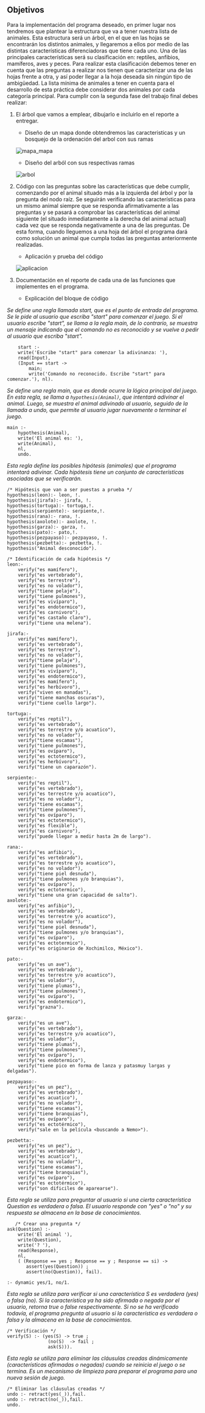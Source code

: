 ## Objetivos


Para la implementación del programa deseado, en primer lugar nos tendremos que plantear la estructura que va a tener nuestra lista de animales. Esta estructura será un árbol, en el que en las hojas se encontrarán los distintos animales, y llegaremos a ellos por medio de las distintas características diferenciadoras que tiene cada uno. Una de las principales características será su clasificación en: reptiles, anfibios, mamíferos, aves y peces.
Para realizar esta clasificación debemos tener en cuenta que las preguntas a realizar nos tienen que caracterizar una de las hojas frente a otra, y así poder llegar a la hoja deseada sin ningún tipo de ambigüedad. La lista mínima de animales a tener en cuenta para el desarrollo de esta práctica debe considerar dos animales por cada categoría principal.
Para cumplir con la segunda fase del trabajo final debes realizar:


1. El árbol que vamos a emplear, dibujarlo e incluirlo en el reporte a entregar.
   * Diseño de un mapa donde obtendremos las caracteristicas y un bosquejo de la ordenación del arbol con sus ramas


    ![mapa_mapa](./assets/map.jpg)
   * Diseño del arból con sus respectivas ramas 


    ![arbol](./assets/ramas.jpg)


2. Código con las preguntas sobre las características que debe cumplir, comenzando por el animal situado más a la izquierda del árbol y por la pregunta del nodo raíz. Se seguirán verificando las características para un mismo animal siempre que se responda afirmativamente a las preguntas y se pasará a comprobar las características del animal siguiente (el situado inmediatamente a la derecha del animal actual) cada vez que se responda negativamente a una de las preguntas. De esta forma, cuando lleguemos a una hoja del árbol el programa dará como solución un animal que cumpla todas las preguntas anteriormente realizadas.


   * Aplicación y prueba del código 


    ![aplicacion](./assets/practica.gif)

3. Documentación en el reporte de cada una de las funciones que implementes en el programa.


    * Explicación del bloque de código 

_Se define una regla llamada start, que es el punto de entrada del programa. Se le pide al usuario que escriba "start" para comenzar el juego. Si el usuario escribe "start", se llama a la regla main, de lo contrario, se muestra un mensaje indicando que el comando no es reconocido y se vuelve a pedir al usuario que escriba "start"._
```
    start :-
    write('Escribe "start" para comenzar la adivinanza: '),
    read(Input),
    (Input == start ->
        main;
        write('Comando no reconocido. Escribe "start" para comenzar.'), nl).
```
_Se define una regla main, que es donde ocurre la lógica principal del juego. En esta regla, se llama a `hypothesis(Animal)`, que intentará adivinar el animal. Luego, se muestra el animal adivinado al usuario, seguido de la llamada a undo, que permite al usuario jugar nuevamente o terminar el juego._
```
main :-
    hypothesis(Animal),
    write('El animal es: '),
    write(Animal),
    nl,
    undo.
```
_Esta regla define las posibles hipótesis (animales) que el programa intentará adivinar. Cada hipótesis tiene un conjunto de características asociadas que se verificarán._
```
/* Hipótesis que van a ser puestas a prueba */
hypothesis(leon):- leon, !.
hypothesis(jirafa):- jirafa, !.
hypothesis(tortuga):- tortuga,!.
hypothesis(serpiente):- serpiente,!.
hypothesis(rana):- rana, !.
hypothesis(axolote):- axolote, !.
hypothesis(garza):- garza, !.
hypothesis(pato):- pato,!.
hypothesis(pezpayaso):- pezpayaso, !.
hypothesis(pezbetta):- pezbetta, !.
hypothesis("Animal desconocido").

/* Identificación de cada hipótesis */
leon:-
    verify("es mamífero"),
    verify("es vertebrado"),
    verify("es terrestre"),
    verify("es no volador"),
    verify("tiene pelaje"),
    verify("tiene pulmones"),
    verify("es vivíparo"),
    verify("es endotermico"),
    verify("es carnivoro"),
    verify("es castaño claro"),
    verify("tiene una melena").

jirafa:-
    verify("es mamífero"),
    verify("es vertebrado"),
    verify("es terrestre"),
    verify("es no volador"),
    verify("tiene pelaje"),
    verify("tiene pulmones"),
    verify("es vivíparo"),
    verify("es endotermico"),
    verify("es mamífero"),
    verify("es herbívoro"),
    verify("viven en manadas"),
    verify("tiene manchas oscuras"),
    verify("tiene cuello largo").

tortuga:-
    verify("es reptil"),
    verify("es vertebrado"),
    verify("es terrestre y/o acuatico"),
    verify("es no volador"),
    verify("tiene escamas"),
    verify("tiene pulmones"),
    verify("es ovíparo"),
    verify("es ectotermico"),
    verify("es herbívoro"),
    verify("tiene un caparazón").

serpiente:-
    verify("es reptil"),
    verify("es vertebrado"),
    verify("es terrestre y/o acuatico"),
    verify("es no volador"),
    verify("tiene escamas"),
    verify("tiene pulmones"),
    verify("es ovíparo"),
    verify("es ectotermico"),
    verify("es flexible"),
    verify("es carnivoro"),
    verify("puede llegar a medir hasta 2m de largo").
    
rana:-
    verify("es anfibio"),
    verify("es vertebrado"),
    verify("es terrestre y/o acuatico"),
    verify("es no volador"),
    verify("tiene piel desnuda"),
    verify("tiene pulmones y/o branquias"),
    verify("es ovíparo"),
    verify("es ectotermico"),
    verify("tiene una gran capacidad de salto").
axolote:-
    verify("es anfibio"),
    verify("es vertebrado"),
    verify("es terrestre y/o acuatico"),
    verify("es no volador"),
    verify("tiene piel desnuda"),
    verify("tiene pulmones y/o branquias"),
    verify("es ovíparo"),
    verify("es ectotermico"),
    verify("es originario de Xochimilco, México").
    
pato:-
    verify("es un ave"),
    verify("es vertebrado"),
    verify("es terrestre y/o acuatico"),
    verify("es volador"),
    verify("tiene plumas"),
    verify("tiene pulmones"),
    verify("es ovíparo"),
    verify("es endotermico"),
    verify("grazna").

garza:-
    verify("es un ave"),
    verify("es vertebrado"),
    verify("es terrestre y/o acuatico"),
    verify("es volador"),
    verify("tiene plumas"),
    verify("tiene pulmones"),
    verify("es ovíparo"),
    verify("es endotermico"),
    verify("tiene pico en forma de lanza y patasmuy largas y delgadas").

pezpayaso:-
    verify("es un pez"),
    verify("es vertebrado"),
    verify("es acuatico"),
    verify("es no volador"),
    verify("tiene escamas"),
    verify("tiene branquias"),
    verify("es ovíparo"),
    verify("es ectotérmico"),
    verify("sale en la película <buscando a Nemo>").

pezbetta:-
    verify("es un pez"),
    verify("es vertebrado"),
    verify("es acuatico"),
    verify("es no volador"),
    verify("tiene escamas"),
    verify("tiene branquias"),
    verify("es ovíparo"),
    verify("es ectotérmico"),
    verify("son dificiles de aparearse").

```
_Esta regla se utiliza para preguntar al usuario si una cierta característica Question es verdadera o falsa. El usuario responde con "yes" o "no" y su respuesta se almacena en la base de conocimientos._
```
   /* Crear una pregunta */
ask(Question) :-
    write('El animal '),
    write(Question),
    write('? '),
    read(Response),
    nl,
    ( (Response == yes ; Response == y ; Response == si) ->
       assert(yes(Question)) ;
       assert(no(Question)), fail).

:- dynamic yes/1, no/1.
```
_Esta regla se utiliza para verificar si una característica S es verdadera (yes) o falsa (no). Si la característica ya ha sido afirmada o negada por el usuario, retorna true o false respectivamente. Si no se ha verificado todavía, el programa pregunta al usuario si la característica es verdadera o falsa y la almacena en la base de conocimientos._
```
/* Verificación */
verify(S) :- (yes(S) -> true ;
               (no(S)  -> fail ;
               ask(S))).
``` 
_Esta regla se utiliza para eliminar las cláusulas creadas dinámicamente (características afirmadas o negadas) cuando se reinicia el juego o se termina. Es un mecanismo de limpieza para preparar el programa para una nueva sesión de juego._
```  
/* Eliminar las cláusulas creadas */
undo :- retract(yes(_)),fail.
undo :- retract(no(_)),fail.
undo.
```


